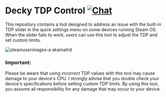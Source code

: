 # Decky TDP Control [![Chat](https://img.shields.io/badge/chat-on%20discord-7289da.svg)](https://deckbrew.xyz/discord)

This repository contains a tool designed to address an issue with the built-in TDP slider in the quick settings menu on some devices running Steam OS. When the slider fails to work, users can use this tool to adjust the TDP and set custom limits.

![steamuserimages-a akamaihd](https://github.com/Maclay74/decky-tdp-control/assets/5504685/bb89ef24-d7dc-4777-aee0-135086233ddb)

### Important: 
Please be aware that using incorrect TDP values with this tool may cause damage to your device's CPU. I strongly advise that you double check your device's specifications before setting custom TDP limits. By using this tool, you assume all responsibility for any damage that may occur to your device.
